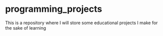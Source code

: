 # programming_projects
This is a repository where I will store some educational projects I make for the sake of learning

